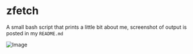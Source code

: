 # zfetch

A small bash script that prints a little bit about me, screenshot of output is posted in my `README.md`

![Image](https://i.imgur.com/ERfeux3.png)